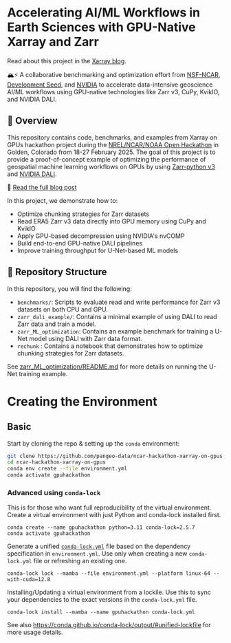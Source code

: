 # Accelerating AI/ML Workflows in Earth Sciences with GPU-Native Xarray and Zarr

Read about this project in the [Xarray blog](https://xarray.dev/blog/gpu-pipeline).

🏔️⚡ A collaborative benchmarking and optimization effort from [NSF-NCAR](https://www.ncar.ucar.edu/), [Development Seed](https://developmentseed.org/), and [NVIDIA](https://www.nvidia.com/) to accelerate data-intensive geoscience AI/ML workflows using GPU-native technologies like Zarr v3, CuPy, KvikIO, and NVIDIA DALI.

## 📌 Overview

This repository contains code, benchmarks, and examples from Xarray on GPUs hackathon project during the
[NREL/NCAR/NOAA Open Hackathon](https://www.openhackathons.org/s/siteevent/a0CUP00000rwYYZ2A2/se000355)
in Golden, Colorado from 18-27 February 2025. The goal of this project is to provide a proof-of-concept example of optimizing the performance of geospatial machine learning workflows on GPUs by using [Zarr-python v3](https://zarr.dev/)  and [NVIDIA DALI](https://developer.nvidia.com/dali). 

📖 [Read the full blog post](https://xarray.dev/blog/gpu-pipeline)

In this project, we demonstrate how to:

- Optimize chunking strategies for Zarr datasets
- Read ERA5 Zarr v3 data directly into GPU memory using CuPy and KvikIO
- Apply GPU-based decompression using NVIDIA's nvCOMP
- Build end-to-end GPU-native DALI pipelines
- Improve training throughput for U-Net-based ML models


## 📂 Repository Structure

In this repository, you will find the following:

- `benchmarks/`: Scripts to evaluate read and write performance for Zarr v3 datasets on both CPU and GPU.
- `zarr_dali_example/`: Contains a minimal example of using DALI to read Zarr data and train a model. 
- `zarr_ML_optimization`: Contains an example benchmark for training a U-Net model using DALI with Zarr data format.
- `rechunk` : Contains a notebook that demonstrates how to optimize chunking strategies for Zarr datasets.

See [zarr_ML_optimization/README.md](zarr_ML_optimization/README.md) for more details on running the U-Net training example.


# Creating the Environment

## Basic

Start by cloning the repo & setting up the `conda` environment:
```bash
git clone https://github.com/pangeo-data/ncar-hackathon-xarray-on-gpus.git
cd ncar-hackathon-xarray-on-gpus
conda env create --file environment.yml
conda activate gpuhackathon
```

### Advanced using `conda-lock`

This is for those who want full reproducibility of the virtual environment.
Create a virtual environment with just Python and conda-lock installed first.

```
conda create --name gpuhackathon python=3.11 conda-lock=2.5.7
conda activate gpuhackathon
```

Generate a unified [`conda-lock.yml`](https://github.com/conda/conda-lock) file
based on the dependency specification in `environment.yml`. Use only when
creating a new `conda-lock.yml` file or refreshing an existing one.
```
conda-lock lock --mamba --file environment.yml --platform linux-64 --with-cuda=12.8
```

Installing/Updating a virtual environment from a lockile. Use this to sync your
dependencies to the exact versions in the `conda-lock.yml` file.

```
conda-lock install --mamba --name gpuhackathon conda-lock.yml
```
See also https://conda.github.io/conda-lock/output/#unified-lockfile for more
usage details.







